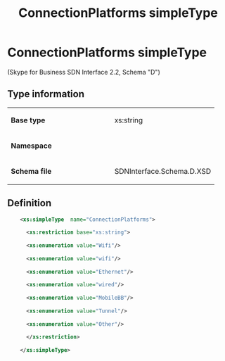 ﻿---
title: ConnectionPlatforms simpleType 
TOCTitle: ConnectionPlatforms simpleType
ms:assetid: 3ce2b946-41fb-8db7-c4c9-1b4b72799319
ms:mtpsurl: https://msdn.microsoft.com/library/Mt171045(v=office.16)
ms:contentKeyID: 65855620
ms.date: 08/24/2015
mtps_version: v=office.16
dev_langs:
- xml
---

# ConnectionPlatforms simpleType 

(Skype for Business SDN Interface 2.2, Schema "D")


## Type information

<table>
<colgroup>
<col style="width: 50%" />
<col style="width: 50%" />
</colgroup>
<tbody>
<tr class="odd">
<td><p><strong>Base type</strong></p></td>
<td><p>xs:string</p></td>
</tr>
<tr class="even">
<td><p><strong>Namespace</strong></p></td>
<td><p></p></td>
</tr>
<tr class="odd">
<td><p><strong>Schema file</strong></p></td>
<td><p>SDNInterface.Schema.D.XSD</p></td>
</tr>
</tbody>
</table>


## Definition

```xml
    <xs:simpleType  name="ConnectionPlatforms">
    
      <xs:restriction base="xs:string">
    
      <xs:enumeration value="Wifi"/>
    
      <xs:enumeration value="wifi"/>
    
      <xs:enumeration value="Ethernet"/>
    
      <xs:enumeration value="wired"/>
    
      <xs:enumeration value="MobileBB"/>
    
      <xs:enumeration value="Tunnel"/>
    
      <xs:enumeration value="Other"/>
    
      </xs:restriction>
      
    </xs:simpleType>
  
```

